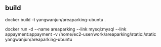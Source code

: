 ## build
docker build -t yangwanjun/areaparking-ubuntu .

docker run -d --name areaparking --link mysql:mysql --link appayment:appayment -v /home/ec2-user/work/areaparking/static:/static yangwanjun/areaparking-ubuntu 
